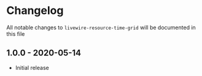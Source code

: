# Changelog

All notable changes to `livewire-resource-time-grid` will be documented in this file

## 1.0.0 - 2020-05-14

- Initial release
